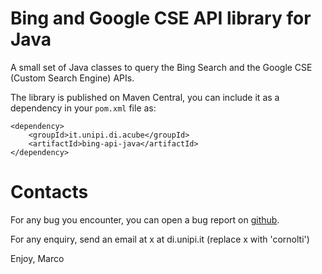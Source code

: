 Bing and Google CSE API library for Java
=============

A small set of Java classes to query the Bing Search and the Google CSE (Custom Search Engine) APIs.

The library is published on Maven Central, you can include it as a dependency in your `pom.xml` file as:
```
<dependency>
	<groupId>it.unipi.di.acube</groupId>
	<artifactId>bing-api-java</artifactId>
</dependency>
```

# Contacts
For any bug you encounter, you can open a bug report on [github](http://github.com/marcor/bing-api-java).

For any enquiry, send an email at x at di.unipi.it (replace x with 'cornolti')

Enjoy,
Marco
